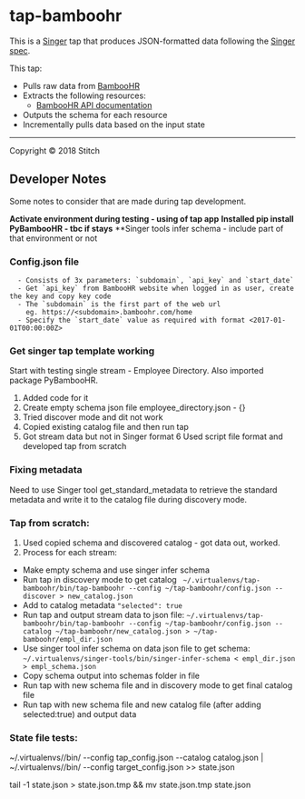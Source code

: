 # tap-bamboohr

This is a [Singer](https://singer.io) tap that produces JSON-formatted data
following the [Singer
spec](https://github.com/singer-io/getting-started/blob/master/SPEC.md).

This tap:

- Pulls raw data from [BambooHR](https://www.bamboohr.com/homepage-customer/)
- Extracts the following resources:
  - [BambooHR API documentation](https://documentation.bamboohr.com/reference#get-employees-directory-1)
- Outputs the schema for each resource
- Incrementally pulls data based on the input state

---

Copyright &copy; 2018 Stitch

## Developer Notes
Some notes to consider that are made during tap development.

**Activate environment during testing - using of tap app**
**Installed pip install PyBambooHR -  tbc if stays**
**Singer tools infer schema - include part of that environment or not

### Config.json file
      - Consists of 3x parameters: `subdomain`, `api_key` and `start_date`
      - Get `api_key` from BambooHR website when logged in as user, create the key and copy key code
      - The `subdomain` is the first part of the web url
        eg. https://<subdomain>.bamboohr.com/home
      - Specify the `start_date` value as required with format <2017-01-01T00:00:00Z>

### Get singer tap template working
Start with testing single stream - Employee Directory. Also imported package PyBambooHR.
1. Added code for it
2. Create empty schema json file employee_directory.json - {}
3. Tried discover mode and dit not work
4. Copied existing catalog file and then run tap
5. Got stream data but not in Singer format
6 Used script file format and developed tap from scratch

###  Fixing metadata
Need to use Singer tool get_standard_metadata to retrieve the standard metadata and write it to the catalog file during discovery mode.

### Tap from scratch:
1. Used copied schema and discovered catalog - got data out, worked.
2. Process for each stream:
  - Make empty schema and use singer infer schema
  - Run tap in discovery mode to get catalog
    ` ~/.virtualenvs/tap-bamboohr/bin/tap-bamboohr --config ~/tap-bamboohr/config.json --discover > new_catalog.json`
  - Add to catalog metadata `"selected": true`
  - Run tap and output stream data to json file:
  `~/.virtualenvs/tap-bamboohr/bin/tap-bamboohr --config ~/tap-bamboohr/config.json --catalog ~/tap-bamboohr/new_catalog.json > ~/tap-bamboohr/empl_dir.json`
  - Use singer tool infer schema on data json file to get schema:
  `~/.virtualenvs/singer-tools/bin/singer-infer-schema < empl_dir.json > empl_schema.json`
  - Copy schema output into schemas folder in file
  - Run tap with new schema file and in discovery mode to get final catalog file
  - Run tap with new schema file and new catalog file (after adding selected:true) and output data


### State file tests:
~/.virtualenvs/<tap-foo>/bin/<tap-foo> --config tap_config.json --catalog catalog.json | ~/.virtualenvs/<target-bar>/bin/<target-bar> --config target_config.json >> state.json

tail -1 state.json > state.json.tmp && mv state.json.tmp state.json

